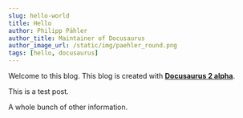 ```yaml
---
slug: hello-world
title: Hello
author: Philipp Pähler
author_title: Maintainer of Docusaurus
author_image_url: /static/img/paehler_round.png
tags: [hello, docusaurus]
---
```


Welcome to this blog. This blog is created with [**Docusaurus 2 alpha**](https://v2.docusaurus.io/).

<!--truncate-->

This is a test post.

A whole bunch of other information.
